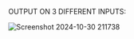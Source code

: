 OUTPUT ON 3 DIFFERENT INPUTS:

![Screenshot 2024-10-30 211738](https://github.com/user-attachments/assets/8607ef0b-0e27-4a3a-ae99-5705ced6d60d)


